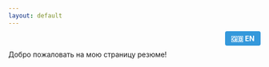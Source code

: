 ```yaml
---
layout: default
---
```


<div style="text-align: right; margin-bottom: 10px;">
  <a href="/" style="padding: 6px 12px; background-color: #3498db; color: white; text-decoration: none; border-radius: 4px; font-weight: bold;">🇬🇧 EN</a>
</div>

Добро пожаловать на мою страницу резюме!

<!-- Здесь — переведённый текст -->
